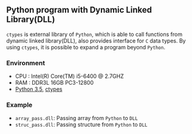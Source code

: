 ## Python program with Dynamic Linked Library(DLL)

`ctypes` is external library of `Python`, which is able to call functions from dynamic linked library(DLL), also provides interface for `C` data types. By using `ctypes`, it is possible to expand a program beyond `Python`.

### Environment

- CPU : Intel(R) Core(TM) i5-6400 @ 2.7GHZ
- RAM : DDR3L 16GB PC3-12800
- [Python 3.5](https://www.python.org/), [ctypes](https://docs.python.org/3.5/library/ctypes.html)

### Example
- `array_pass.dll`: Passing array from `Python` to `DLL`
- `struc_pass.dll`: Passing structure from `Python` to `DLL`
